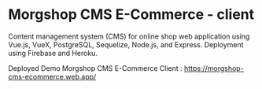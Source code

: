 # Morgshop CMS E-Commerce - client

Content management system (CMS) for online shop web application using Vue.js, VueX, PostgreSQL, Sequelize, Node.js, and Express. Deployment using Firebase and Heroku.

Deployed Demo Morgshop CMS E-Commerce Client : https://morgshop-cms-ecommerce.web.app/
